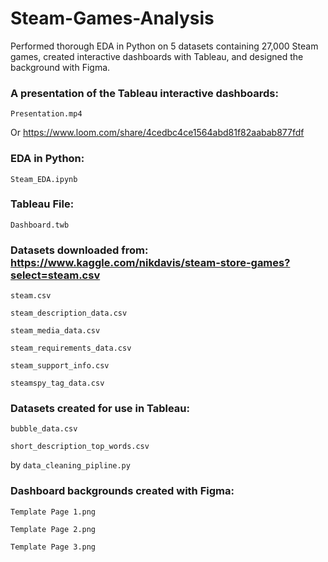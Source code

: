 # Steam-Games-Analysis
Performed thorough EDA in Python on 5 datasets containing 27,000 Steam games, created interactive dashboards with Tableau, and designed the background with Figma.


### A presentation of the Tableau interactive dashboards: 

`Presentation.mp4`

Or https://www.loom.com/share/4cedbc4ce1564abd81f82aabab877fdf


### EDA in Python: 

`Steam_EDA.ipynb`


### Tableau File: 

`Dashboard.twb`


### Datasets downloaded from: https://www.kaggle.com/nikdavis/steam-store-games?select=steam.csv

`steam.csv`

`steam_description_data.csv`

`steam_media_data.csv`

`steam_requirements_data.csv`

`steam_support_info.csv`

`steamspy_tag_data.csv`


### Datasets created for use in Tableau: 

`bubble_data.csv`

`short_description_top_words.csv`

by `data_cleaning_pipline.py`


### Dashboard backgrounds created with Figma:

`Template Page 1.png`

`Template Page 2.png`

`Template Page 3.png`
